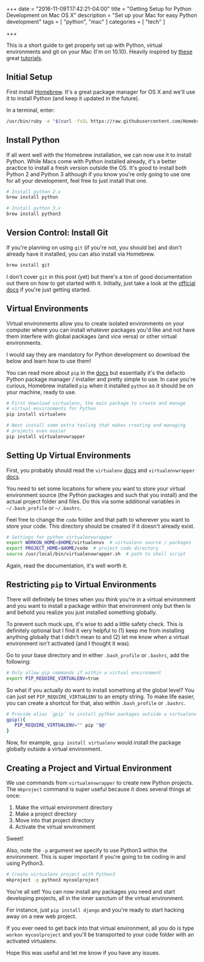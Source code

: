 +++
date = "2016-11-09T17:42:21-04:00"
title = "Getting Setup for Python Development on Mac OS X"
description = "Set up your Mac for easy Python development"
tags = [ "python", "mac" ]
categories = [ "tech" ]

+++

This is a short guide to get properly set up with Python, virtual environments
and git on your Mac (I'm on 10.10).  Heavily inspired by [these](https://hackercodex.com/guide/mac-osx-mavericks-10.9-configuration/)
great [tutorials](https://hackercodex.com/guide/python-development-environment-on-mac-osx/).


## Initial Setup

First install [Homebrew](http://brew.sh/).  It's a great package manager for
OS X and we'll use it to install Python (and keep it updated in the future).

In a terminal, enter:

```sh
/usr/bin/ruby -e "$(curl -fsSL https://raw.githubusercontent.com/Homebrew/install/master/install)"
```


## Install Python

If all went well with the Homebrew installation, we can now use it to install
Python.  While Macs come with Python installed already, it's a better
practice to install a fresh version outside the OS.  It's good to install both
Python 2 and Python 3 although if you know you're only going to use one for all
your development, feel free to just install that one.

```sh
# Install python 2.x
brew install python

# Install python 3.x
brew install python3
```


## Version Control: Install Git

If you're planning on using `git` (if you're not, you should be) and don't
already have it installed, you can also install via Homebrew.

```sh
brew install git
```

I don't cover `git` in this post (yet) but there's a ton of good documentation
out there on how to get started with it.  Initially, just take a look at the
[official docs](https://git-scm.com/doc) if you're just getting started.


## Virtual Environments

Virtual environments allow you to create isolated environments on your
computer where you can install whatever packages you'd like and not have them
interfere with global packages (and vice versa) or other virtual environments.

I would say they are mandatory for Python development so download the below
and learn how to use them!

You can read more about `pip` in the [docs](https://pip.pypa.io/en/stable/) but
essentially it's the defacto Python package manager / installer and pretty
simple to use.  In case you're curious, Homebrew installed `pip` when it
installed `python` so it should be on your machine, ready to use.

```sh
# First download virtualenv, the main package to create and manage
# virtual environments for Python
pip install virtualenv

# Next install some extra tooling that makes creating and managing
# projects even easier
pip install virtualenvwrapper
```


## Setting Up Virtual Environments

First, you probably should read the `virtualenv` [docs](https://virtualenv.pypa.io/en/stable/)
and `virtualenvwrapper` [docs](https://virtualenvwrapper.readthedocs.io/en/latest/install.html).

You need to set some locations for where you want to store your virtual
environment source (the Python packages and such that you install) and the
actual project folder and files.  Do this via some additional variables in
`~/.bash_profile` or `~/.bashrc`.

Feel free to change the `code` folder and that path to wherever you want to
store your code.  This directory should be created if it doesn't already exist.

```sh
# Settings for python virtualenvwrapper
export WORKON_HOME=$HOME/virtualenvs  # virtualenv source / packages
export PROJECT_HOME=$HOME/code  # project code directory
source /usr/local/bin/virtualenvwrapper.sh  # path to shell script
```

Again, read the documentation, it's well worth it.


## Restricting `pip` to Virtual Environments

There will definitely be times when you think you're in a virtual environment
and you want to install a package within that environment only but then lo and
behold you realize you just installed something globally.

To prevent such muck ups, it's wise to add a little safety check. This is
definitely optional but I find it very helpful to (1) keep me from installing
anything globally that I didn't mean to and (2) let me know when a virtual
environment isn't activated (and I thought it was).

Go to your base directory and in either `.bash_profile` or `.bashrc`, add the
following:

```sh
# Only allow pip commands if within a virtual environment
export PIP_REQUIRE_VIRTUALENV=true
```

So what if you actually do want to install something at the global level?  You
can just set `PIP_REQUIRE_VIRTUALENV` to an empty string.  To make life
easier, you can create a shortcut for that, also within `.bash_profile` or
`.bashrc`.

```sh
# Provide alias `gpip` to install python packages outside a virtualenv
gpip(){
   PIP_REQUIRE_VIRTUALENV="" pip "$@"
}
```

Now, for example, `gpip install virtualenv` would install the package globally
outside a virtual environment.


## Creating a Project and Virtual Environment

We use commands from `virtualenvwrapper` to create new Python projects. The
`mkproject` command is super useful because it does several things at once:

  1. Make the virtual environment directory
  2. Make a project directory
  3. Move into that project directory
  4. Activate the virtual environment

Sweet!

Also, note the `-p` argument we specify to use Python3 within the environment.
This is super important if you're going to be coding in and using Python3.

```sh
# Create virtualenv project with Python3
mkproject -p python3 mycoolproject
```

You're all set!  You can now install any packages you need and start developing
projects, all in the inner sanctum of the virtual environment.

For instance, just `pip install django` and you're ready to start hacking away
on a new web project.

If you ever need to get back into that virtual environment, all you do is type
`workon mycoolproject` and you'll be transported to your code folder with an
activated virtualenv.

Hope this was useful and let me know if you have any issues.
